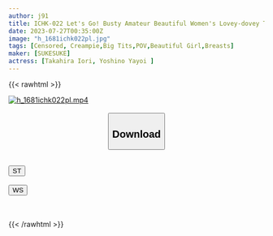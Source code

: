 ```yaml
---
author: j91
title: ICHK-022 Let's Go! Busty Amateur Beautiful Women's Lovey-dovey Top Decisive Battle Short Hair Natural Maso Girl Iori-chan & Sexy Overseas Class Body Beauty Yayoi-chan
date: 2023-07-27T00:35:00Z
image: "h_1681ichk022pl.jpg"
tags: [Censored, Creampie,Big Tits,POV,Beautiful Girl,Breasts]
maker: [SUKESUKE]
actress: [Takahira Iori, Yoshino Yayoi ]
---
```



{{< rawhtml >}}

<div class="video" data-videoid="Qd4e2LAeQbT0XQ4">
    <a href="javascript:;">
        <img src="https://my.j91.asia/posts/h_1681ichk022pl/h_1681ichk022pl.jpg" width="WIDTH" height="HEIGHT" alt="h_1681ichk022pl.mp4" loading="lazy">
    </a>
</div>

<script type="text/javascript" src="https://j91.asia/asset/on-demand-st.js"></script>

<br>
  <link rel="stylesheet" href="https://j91.asia/asset/bs5.css">
  
  <center>
  <button class="btn btn-primary" type="button" data-bs-toggle="collapse" data-bs-target=".multi-collapse" aria-expanded="false" aria-controls="multiCollapseExample1 multiCollapseExample2"><h2>Download</h2></button></center>
</p>
<div class="row">
  <div class="col">
    <div class="collapse multi-collapse" id="multiCollapseExample1">
      <div class="card card-body">
	      	      <br>
<div class="buttons">  
<a href="https://streamtape.to/v/Qd4e2LAeQbT0XQ4"><button class="btn-hover color-3"><i class="fa fa-download"></i> ST</button></a></div>
    </div>
  </div>
</div>
  <div class="col">
    <div class="collapse multi-collapse" id="multiCollapseExample2">
      <div class="card card-body">
	      <br>
<div class="buttons">
    <a href="https://wolfstream.tv/di27cxyxds4v.html"><button class="btn-hover color-9"><i class="fa fa-download"></i> WS</button></a></div>
<br><br>
      </div>
    </div>
  </div>
</div>

{{< /rawhtml >}}
